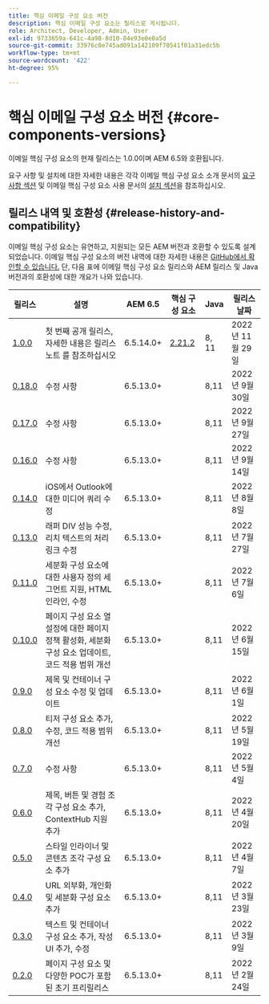 ```yaml
---
title: 핵심 이메일 구성 요소 버전
description: 핵심 이메일 구성 요소는 릴리스로 게시됩니다.
role: Architect, Developer, Admin, User
exl-id: 9733659a-641c-4a98-8d10-84e93e0e0a5d
source-git-commit: 33976c0e745ad091a142109f70541f01a31edc5b
workflow-type: tm+mt
source-wordcount: '422'
ht-degree: 95%

---
```



# 핵심 이메일 구성 요소 버전 {#core-components-versions}

이메일 핵심 구성 요소의 현재 릴리스는 1.0.0이며 AEM 6.5와 호환됩니다.

요구 사항 및 설치에 대한 자세한 내용은 각각 이메일 핵심 구성 요소 소개 문서의 [요구 사항 섹션](/help/email/introduction.md#requirements) 및 이메일 핵심 구성 요소 사용 문서의 [설치 섹션](/help/email/using.md#installing-the-email-core-components)을 참조하십시오.

## 릴리스 내역 및 호환성 {#release-history-and-compatibility}

이메일 핵심 구성 요소는 유연하고, 지원되는 모든 AEM 버전과 호환할 수 있도록 설계되었습니다. 이메일 핵심 구성 요소의 버전 내역에 대한 자세한 내용은 [GitHub에서 확인할 수 있습니다.](https://github.com/adobe/aem-core-email-components/releases) 단, 다음 표에 이메일 핵심 구성 요소 릴리스와 AEM 릴리스 및 Java 버전과의 호환성에 대한 개요가 나와 있습니다.

| 릴리스 | 설명 | AEM 6.5 | 핵심 구성 요소 | Java | 릴리스 날짜 |
|---|---|---|---|---|---|
| [1.0.0](https://github.com/adobe/aem-core-email-components/releases/tag/core.email.components.reactor-1.0.0) | 첫 번째 공개 릴리스, 자세한 내용은 릴리스 노트 를 참조하십시오 | 6.5.14.0+ | [2.21.2](/help/versions.md) | 8, 11 | 2022년 11월 29일 |
| [0.18.0](https://github.com/adobe/aem-core-email-components/releases/tag/v0.18.0) | 수정 사항 | 6.5.13.0+ |  | 8,11 | 2022년 9월 30일 |
| [0.17.0](https://github.com/adobe/aem-core-email-components/releases/tag/v0.17.0) | 수정 사항 | 6.5.13.0+ |  | 8,11 | 2022년 9월 27일 |
| [0.16.0](https://github.com/adobe/aem-core-email-components/releases/tag/v0.16.0) | 수정 사항 | 6.5.13.0+ |  | 8,11 | 2022년 9월 14일 |
| [0.14.0](https://github.com/adobe/aem-core-email-components/releases/tag/v0.14.0) | iOS에서 Outlook에 대한 미디어 쿼리 수정 | 6.5.13.0+ |  | 8,11 | 2022년 8월 8일 |
| [0.13.0](https://github.com/adobe/aem-core-email-components/releases/tag/v0.13.0) | 래퍼 DIV 성능 수정, 리치 텍스트의 처리 링크 수정 | 6.5.13.0+ |  | 8,11 | 2022년 7월 27일 |
| [0.11.0](https://github.com/adobe/aem-core-email-components/releases/tag/v0.11.0) | 세분화 구성 요소에 대한 사용자 정의 세그먼트 지원, HTML 인라인, 수정 | 6.5.13.0+ |  | 8,11 | 2022년 7월 6일 |
| [0.10.0](https://github.com/adobe/aem-core-email-components/releases/tag/v0.10.0) | 페이지 구성 요소 열 설정에 대한 페이지 정책 활성화, 세분화 구성 요소 업데이트, 코드 적용 범위 개선 | 6.5.13.0+ |  | 8,11 | 2022년 6월 15일 |
| [0.9.0](https://github.com/adobe/aem-core-email-components/releases/tag/v0.9.0) | 제목 및 컨테이너 구성 요소 수정 및 업데이트 | 6.5.13.0+ |  | 8,11 | 2022년 6월 1일 |
| [0.8.0](https://github.com/adobe/aem-core-email-components/releases/tag/v0.8.0) | 티저 구성 요소 추가, 수정, 코드 적용 범위 개선 | 6.5.13.0+ |  | 8,11 | 2022년 5월 19일 |
| [0.7.0](https://github.com/adobe/aem-core-email-components/releases/tag/v0.7.0) | 수정 사항 | 6.5.13.0+ |  | 8,11 | 2022년 5월 4일 |
| [0.6.0](https://github.com/adobe/aem-core-email-components/releases/tag/v0.6.0) | 제목, 버튼 및 경험 조각 구성 요소 추가, ContextHub 지원 추가 | 6.5.13.0+ |  | 8,11 | 2022년 4월 20일 |
| [0.5.0](https://github.com/adobe/aem-core-email-components/releases/tag/v0.5.0) | 스타일 인라이너 및 콘텐츠 조각 구성 요소 추가 | 6.5.13.0+ |  | 8,11 | 2022년 4월 7일 |
| [0.4.0](https://github.com/adobe/aem-core-email-components/releases/tag/v0.4.0) | URL 외부화, 개인화 및 세분화 구성 요소 추가 | 6.5.13.0+ |  | 8,11 | 2022년 3월 23일 |
| [0.3.0](https://github.com/adobe/aem-core-email-components/releases/tag/v0.3.0) | 텍스트 및 컨테이너 구성 요소 추가, 작성 UI 추가, 수정 | 6.5.13.0+ |  | 8,11 | 2022년 3월 9일 |
| [0.2.0](https://github.com/adobe/aem-core-email-components/releases/tag/v0.2.0) | 페이지 구성 요소 및 다양한 POC가 포함된 초기 프리릴리스 | 6.5.13.0+ |  | 8,11 | 2022년 2월 24일 |
